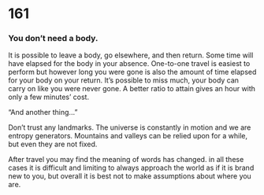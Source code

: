 # 161

### You don’t need a body.

It is possible to leave a body, go elsewhere, and then return. Some time will have elapsed for the body in your absence. One-to-one travel is easiest to perform but however long you were gone is also the amount of time elapsed for your body on your return. It’s possible to miss much, your body can carry on like you were never gone. A better ratio to attain gives an hour with only a few minutes’ cost. 

“And another thing...”

Don’t trust any landmarks. The universe is constantly in motion and we are entropy generators. Mountains and valleys can be relied upon for a while, but even they are not fixed. 

After travel you may find the meaning of words has changed. in all these cases it is difficult and limiting to always approach the world as if it is brand new to you, but overall it is best not to make assumptions about where you are. 